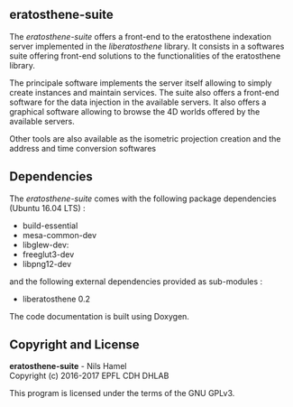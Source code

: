 ## eratosthene-suite

The _eratosthene-suite_ offers a front-end to the eratosthene indexation server implemented in the _liberatosthene_ library. It consists in a softwares suite offering front-end solutions to the functionalities of the eratosthene library.

The principale software implements the server itself allowing to simply create instances and maintain services. The suite also offers a front-end software for the data injection in the available servers. It also offers a graphical software allowing to browse the 4D worlds offered by the available servers.

Other tools are also available as the isometric projection creation and the address and time conversion softwares

## Dependencies

The _eratosthene-suite_ comes with the following package dependencies (Ubuntu 16.04 LTS) :

* build-essential
* mesa-common-dev
* libglew-dev:
* freeglut3-dev
* libpng12-dev

and the following external dependencies provided as sub-modules :

* liberatosthene 0.2

The code documentation is built using Doxygen.

## Copyright and License

**eratosthene-suite** - Nils Hamel <br >
Copyright (c) 2016-2017 EPFL CDH DHLAB

This program is licensed under the terms of the GNU GPLv3.
